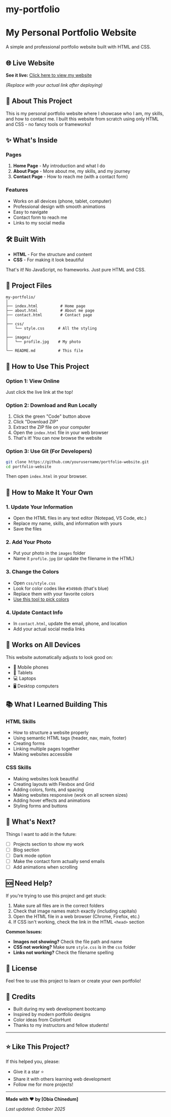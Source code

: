 # my-portfolio
# My Personal Portfolio Website

A simple and professional portfolio website built with HTML and CSS.

## 🌐 Live Website

**See it live:** [Click here to view my website](https://yourusername.github.io/portfolio-website)

_(Replace with your actual link after deploying)_

## 📖 About This Project

This is my personal portfolio website where I showcase who I am, my skills, and how to contact me. I built this website from scratch using only HTML and CSS - no fancy tools or frameworks!

## ✨ What's Inside

### Pages
1. **Home Page** - My introduction and what I do
2. **About Page** - More about me, my skills, and my journey
3. **Contact Page** - How to reach me (with a contact form)

### Features
- Works on all devices (phone, tablet, computer)
- Professional design with smooth animations
- Easy to navigate
- Contact form to reach me
- Links to my social media

## 🛠️ Built With

- **HTML** - For the structure and content
- **CSS** - For making it look beautiful

That's it! No JavaScript, no frameworks. Just pure HTML and CSS.

## 📂 Project Files

```
my-portfolio/
│
├── index.html          # Home page
├── about.html          # About me page
├── contact.html        # Contact page
│
├── css/
│   └── style.css      # All the styling
│
├── images/
│   └── profile.jpg    # My photo
│
└── README.md          # This file
```

## 🚀 How to Use This Project

### Option 1: View Online
Just click the live link at the top!

### Option 2: Download and Run Locally
1. Click the green "Code" button above
2. Click "Download ZIP"
3. Extract the ZIP file on your computer
4. Open the `index.html` file in your web browser
5. That's it! You can now browse the website

### Option 3: Use Git (For Developers)
```bash
git clone https://github.com/yourusername/portfolio-website.git
cd portfolio-website
```
Then open `index.html` in your browser.

## 🎨 How to Make It Your Own

### 1. Update Your Information
- Open the HTML files in any text editor (Notepad, VS Code, etc.)
- Replace my name, skills, and information with yours
- Save the files

### 2. Add Your Photo
- Put your photo in the `images` folder
- Name it `profile.jpg` (or update the filename in the HTML)

### 3. Change the Colors
- Open `css/style.css`
- Look for color codes like `#3498db` (that's blue)
- Replace them with your favorite colors
- [Use this tool to pick colors](https://colorhunt.co/)

### 4. Update Contact Info
- In `contact.html`, update the email, phone, and location
- Add your actual social media links

## 📱 Works on All Devices

This website automatically adjusts to look good on:
- 📱 Mobile phones
- 📱 Tablets  
- 💻 Laptops
- 🖥️ Desktop computers

## 📚 What I Learned Building This

### HTML Skills
- How to structure a website properly
- Using semantic HTML tags (header, nav, main, footer)
- Creating forms
- Linking multiple pages together
- Making websites accessible

### CSS Skills
- Making websites look beautiful
- Creating layouts with Flexbox and Grid
- Adding colors, fonts, and spacing
- Making websites responsive (work on all screen sizes)
- Adding hover effects and animations
- Styling forms and buttons

## 🎯 What's Next?

Things I want to add in the future:
- [ ] Projects section to show my work
- [ ] Blog section
- [ ] Dark mode option
- [ ] Make the contact form actually send emails
- [ ] Add animations when scrolling

## 🆘 Need Help?

If you're trying to use this project and get stuck:

1. Make sure all files are in the correct folders
2. Check that image names match exactly (including capitals)
3. Open the HTML file in a web browser (Chrome, Firefox, etc.)
4. If CSS isn't working, check the link in the HTML `<head>` section

**Common Issues:**
- **Images not showing?** Check the file path and name
- **CSS not working?** Make sure `style.css` is in the `css` folder
- **Links not working?** Check the filename spelling

## 📝 License

Feel free to use this project to learn or create your own portfolio! 

## 🙏 Credits

- Built during my web development bootcamp
- Inspired by modern portfolio designs
- Color ideas from ColorHunt
- Thanks to my instructors and fellow students!

---

## ⭐ Like This Project?

If this helped you, please:
- Give it a star ⭐
- Share it with others learning web development
- Follow me for more projects!

---

**Made with ❤️ by [Obia Chinedum]**

*Last updated: October 2025*
